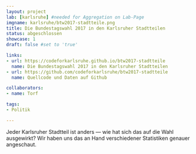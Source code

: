 ```yaml
---
layout: project
lab: [karlsruhe] #needed for Aggregation on Lab-Page
imgname: karlsruhe/btw2017-stadtteile.png
title: Die Bundestagswahl 2017 in den Karlsruher Stadtteilen
status: abgeschlossen
showcase: 1
draft: false #set to 'true'

links:
- url: https://codeforkarlsruhe.github.io/btw2017-stadtteile
  name: Die Bundestagswahl 2017 in den Karlsruher Stadtteilen
- url: https://github.com/codeforkarlsruhe/btw2017-stadtteile
  name: Quellcode und Daten auf Github

collaborators:
- name: Torf

tags:
- Politik

---
```


Jeder Karlsruher Stadtteil ist anders — wie hat sich das auf die Wahl ausgewirkt? Wir haben uns das an Hand verschiedener Statistiken genauer angeschaut.
